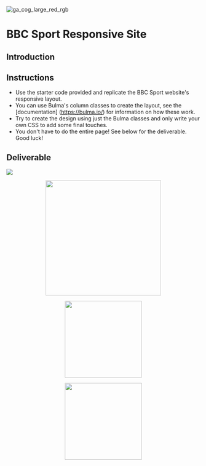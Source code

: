![ga_cog_large_red_rgb](https://cloud.githubusercontent.com/assets/40461/8183776/469f976e-1432-11e5-8199-6ac91363302b.png)

# BBC Sport Responsive Site

## Introduction

## Instructions

* Use the starter code provided and replicate the BBC Sport website's responsive layout.
* You can use Bulma's column classes to create the layout, see the [documentation] (https://bulma.io/) for information on how these work.
* Try to create the design using just the Bulma classes and only write your own CSS to add some final touches.
* You don't have to do the entire page! See below for the deliverable. Good luck!

## Deliverable

<img src="https://i.imgur.com/4JwIwxw.jpg">

<p align="center"><img src="https://i.imgur.com/awK1mMJ.jpg" width="300"></p>

<p align="center"><img src="https://i.imgur.com/13XyW0S.jpg" width="200"></p>
<p align="center"><img src="https://i.imgur.com/CQniiNI.jpg" width="200"></p>
